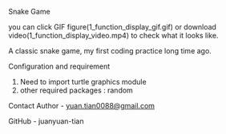 Snake Game

you can click GIF figure(1_function_display_gif.gif) or download video(1_function_display_video.mp4) to check what it looks like. 

A classic snake game, my first coding practice long time ago.


Configuration and requirement
1. Need to import turtle graphics module
2. other required packages : random


Contact
Author - yuan.tian0088@gmail.com

GitHub - juanyuan-tian
